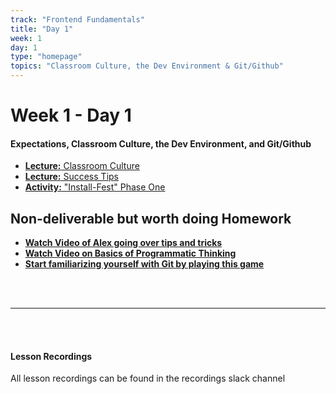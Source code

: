 ```yaml
---
track: "Frontend Fundamentals"
title: "Day 1"
week: 1
day: 1
type: "homepage"
topics: "Classroom Culture, the Dev Environment & Git/Github"
---
```



# Week 1 - Day 1

#### Expectations, Classroom Culture, the Dev Environment, and Git/Github
- [**Lecture:** Classroom Culture](/frontend-fundamentals/week-1/day-1/lecture-materials/classroom-culture/)
- [**Lecture:** Success Tips](/frontend-fundamentals/week-1/day-1/lecture-materials/success-tips/)
- [**Activity:** "Install-Fest" Phase One](/frontend-fundamentals/week-1/day-1/lecture-materials/install-fest-phase-one/)

## Non-deliverable but worth doing Homework
- [**Watch Video of Alex going over tips and tricks**](/frontend-fundamentals/week-1/day-1/lecture-materials/tips-and-tricks/)
- [**Watch Video on Basics of Programmatic Thinking**](https://youtu.be/RjzATKtIA9Q)
- [**Start familiarizing yourself with Git by playing this game**](https://learngitbranching.js.org/)

<br>
<br>

<hr>

<br>
<br>

#### Lesson Recordings

All lesson recordings can be found in the recordings slack channel

